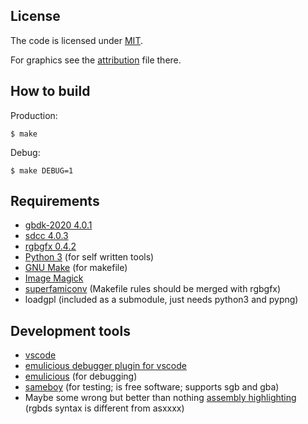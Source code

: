 License
-------

The code is licensed under [MIT](LICENSE.md).

For graphics see the [attribution](pix/ATTRIBUTION.md) file there.

How to build
------------

Production:

```term
$ make
```

Debug:

```term
$ make DEBUG=1
```

Requirements
------------

* [gbdk-2020 4.0.1](https://github.com/Zal0/gbdk-2020/releases/tag/4.0.1)
* [sdcc 4.0.3](http://sdcc.sourceforge.net/snap.php)
* [rgbgfx 0.4.2](https://github.com/gbdev/rgbds/releases/tag/v0.4.2)
* [Python 3](https://www.python.org/) (for self written tools)
* [GNU Make](https://www.gnu.org/software/make/) (for makefile)
* [Image Magick](https://imagemagick.org/)
* [superfamiconv](https://github.com/Optiroc/SuperFamiconv) (Makefile rules should be merged with rgbgfx)
* loadgpl (included as a submodule, just needs python3 and pypng)

Development tools
-----------------

* [vscode](https://visualstudio.microsoft.com/downloads/)
* [emulicious debugger plugin for vscode](https://marketplace.visualstudio.com/items?itemName=emulicious.emulicious-debugger)
* [emulicious](https://emulicious.net/downloads/) (for debugging)
* [sameboy](https://sameboy.github.io/) (for testing; is free software; supports sgb and gba)
* Maybe some wrong but better than nothing [assembly highlighting](https://marketplace.visualstudio.com/items?itemName=donaldhays.rgbds-z80) (rgbds syntax is different from asxxxx)
